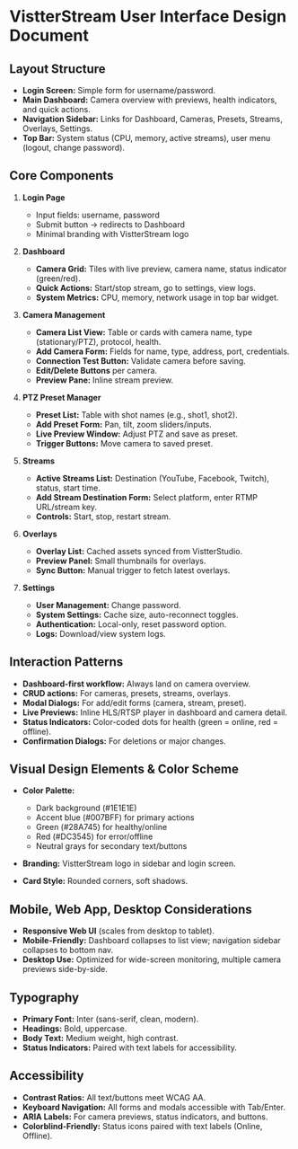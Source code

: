 # VistterStream User Interface Design Document

## Layout Structure

* **Login Screen:** Simple form for username/password.
* **Main Dashboard:** Camera overview with previews, health indicators, and quick actions.
* **Navigation Sidebar:** Links for Dashboard, Cameras, Presets, Streams, Overlays, Settings.
* **Top Bar:** System status (CPU, memory, active streams), user menu (logout, change password).

## Core Components

1. **Login Page**

   * Input fields: username, password
   * Submit button → redirects to Dashboard
   * Minimal branding with VistterStream logo

2. **Dashboard**

   * **Camera Grid:** Tiles with live preview, camera name, status indicator (green/red).
   * **Quick Actions:** Start/stop stream, go to settings, view logs.
   * **System Metrics:** CPU, memory, network usage in top bar widget.

3. **Camera Management**

   * **Camera List View:** Table or cards with camera name, type (stationary/PTZ), protocol, health.
   * **Add Camera Form:** Fields for name, type, address, port, credentials.
   * **Connection Test Button:** Validate camera before saving.
   * **Edit/Delete Buttons** per camera.
   * **Preview Pane:** Inline stream preview.

4. **PTZ Preset Manager**

   * **Preset List:** Table with shot names (e.g., shot1, shot2).
   * **Add Preset Form:** Pan, tilt, zoom sliders/inputs.
   * **Live Preview Window:** Adjust PTZ and save as preset.
   * **Trigger Buttons:** Move camera to saved preset.

5. **Streams**

   * **Active Streams List:** Destination (YouTube, Facebook, Twitch), status, start time.
   * **Add Stream Destination Form:** Select platform, enter RTMP URL/stream key.
   * **Controls:** Start, stop, restart stream.

6. **Overlays**

   * **Overlay List:** Cached assets synced from VistterStudio.
   * **Preview Panel:** Small thumbnails for overlays.
   * **Sync Button:** Manual trigger to fetch latest overlays.

7. **Settings**

   * **User Management:** Change password.
   * **System Settings:** Cache size, auto-reconnect toggles.
   * **Authentication:** Local-only, reset password option.
   * **Logs:** Download/view system logs.

## Interaction Patterns

* **Dashboard-first workflow:** Always land on camera overview.
* **CRUD actions:** For cameras, presets, streams, overlays.
* **Modal Dialogs:** For add/edit forms (camera, stream, preset).
* **Live Previews:** Inline HLS/RTSP player in dashboard and camera detail.
* **Status Indicators:** Color-coded dots for health (green = online, red = offline).
* **Confirmation Dialogs:** For deletions or major changes.

## Visual Design Elements & Color Scheme

* **Color Palette:**

  * Dark background (#1E1E1E)
  * Accent blue (#007BFF) for primary actions
  * Green (#28A745) for healthy/online
  * Red (#DC3545) for error/offline
  * Neutral grays for secondary text/buttons
* **Branding:** VistterStream logo in sidebar and login screen.
* **Card Style:** Rounded corners, soft shadows.

## Mobile, Web App, Desktop Considerations

* **Responsive Web UI** (scales from desktop to tablet).
* **Mobile-Friendly:** Dashboard collapses to list view; navigation sidebar collapses to bottom nav.
* **Desktop Use:** Optimized for wide-screen monitoring, multiple camera previews side-by-side.

## Typography

* **Primary Font:** Inter (sans-serif, clean, modern).
* **Headings:** Bold, uppercase.
* **Body Text:** Medium weight, high contrast.
* **Status Indicators:** Paired with text labels for accessibility.

## Accessibility

* **Contrast Ratios:** All text/buttons meet WCAG AA.
* **Keyboard Navigation:** All forms and modals accessible with Tab/Enter.
* **ARIA Labels:** For camera previews, status indicators, and buttons.
* **Colorblind-Friendly:** Status icons paired with text labels (Online, Offline).

